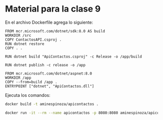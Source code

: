 # Material para la clase 9

En el archivo Dockerfile agrega lo siguiente:

```docker
FROM mcr.microsoft.com/dotnet/sdk:8.0 AS build 
WORKDIR /src
COPY ContactosAPI.csproj .
RUN dotnet restore
COPY . .

RUN dotnet build "ApiContactos.csproj" -c Release -o /app/build

RUN dotnet publish -c release -o /app

FROM mcr.microsoft.com/dotnet/aspnet:8.0
WORKDIR /app
COPY --from=build /app .
ENTRYPOINT ["dotnet", "ApiContactos.dll"]
```

Ejecuta los comandos:

```bash
docker build -t aminespinoza/apicontactos .

docker run -it --rm --name apicontactos -p 8080:8080 aminespinoza/apicontactos
```
